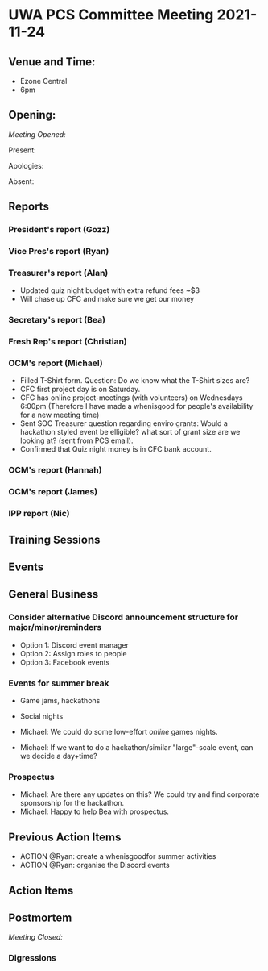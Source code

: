 # UWA PCS Committee Meeting 2021-11-24

## Venue and Time:
- Ezone Central
- 6pm 


## Opening: 

*Meeting Opened:* 

Present:

Apologies:

Absent: 



## Reports

### President's report (Gozz)

### Vice Pres's report (Ryan)

### Treasurer's report (Alan)
- Updated quiz night budget with extra refund fees ~$3
- Will chase up CFC and make sure we get our money

### Secretary's report (Bea)

### Fresh Rep's report (Christian)

### OCM's report (Michael)
- Filled T-Shirt form. Question: Do we know what the T-Shirt sizes are?
- CFC first project day is on Saturday.
- CFC has online project-meetings (with volunteers) on Wednesdays 6:00pm (Therefore I have made a whenisgood for people's availability for a new meeting time)
- Sent SOC Treasurer question regarding enviro grants: Would a hackathon styled event be elligible? what sort of grant size are we looking at? (sent from PCS email).
- Confirmed that Quiz night money is in CFC bank account.

### OCM's report (Hannah)

### OCM's report (James)

### IPP report (Nic)


## Training Sessions

## Events



## General Business



### Consider alternative Discord announcement structure for major/minor/reminders
- Option 1: Discord event manager
- Option 2: Assign roles to people
- Option 3: Facebook events

### Events for summer break
- Game jams, hackathons
- Social nights

- Michael: We could do some low-effort _online_ games nights.
- Michael: If we want to do a hackathon/similar "large"-scale event, can we decide a day+time?

### Prospectus
- Michael: Are there any updates on this? We could try and find corporate sponsorship for the hackathon. 
- Michael: Happy to help Bea with prospectus.


## Previous Action Items
- ACTION @Ryan: create a whenisgoodfor summer activities
- ACTION @Ryan: organise the Discord events

## Action Items


## Postmortem

*Meeting Closed:*

###  Digressions


